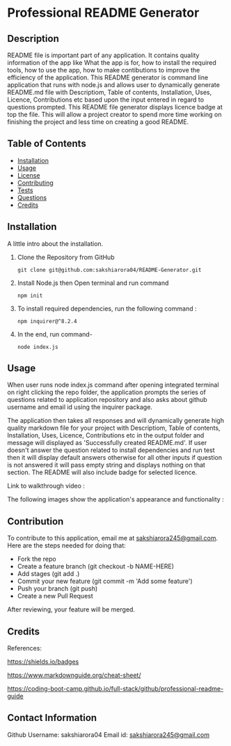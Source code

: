 # Professional README Generator 

  ## Description

 README file is important part of any application. It contains quality information of the app like What the app is for, how to install the required tools, how to use the app, how to make contibutions to improve the efficiency of the application.
This README generator is command line application that runs with node.js and allows user to dynamically generate README.md file with Descriptiom, Table of contents, Installation, Uses, Licence, Contributions etc based upon the input entered in regard to questions prompted. This README file generator displays licence badge at top the file. This will allow a project creator to spend more time working on finishing the project and less time on creating a good README.
   

  ## Table of Contents

  - [Installation](#installation)
  - [Usage](#usage)
  - [License](#license)
  - [Contributing](#contributing)
  - [Tests](#tests)
  - [Questions](#question)
  - [Credits](#credits)

  ## Installation

  A little intro about the installation. 

  1. Clone the Repository from GitHub 
      ```
     git clone git@github.com:sakshiarora04/README-Generator.git
      ```    
  2. Install Node.js then Open terminal and run command
      ```
      npm init
      ``` 
  3. To install required dependencies, run the following command :
      ```
      npm inquirer@^8.2.4
      ```  
 
  4. In the end, run command- 
      ```
      node index.js
      ```

  ## Usage

  When user runs node index.js command after opening integrated terminal on right clicking the repo folder, the application prompts the series of questions related to application repository and also asks about github username and email id using the inquirer package.

  The application then takes all responses and will dynamically generate high quality markdown file for your project with Descriptiom, Table of contents, Installation, Uses, Licence, Contributions etc in the output folder and message will displayed as 'Successfully created README.md'. If user doesn't answer the question related to install dependencies and run test then it will display default answers otherwise for all other inputs if question is not answered it will pass empty string and displays nothing on that section. The README will also include badge for selected licence.

  Link to walkthrough video :


  The following images show the application's appearance and functionality :

  
  ## Contribution

  To contribute to this application, email me at sakshiarora245@gmail.com.
  Here are the steps needed for doing that:
  - Fork the repo
  - Create a feature branch (git checkout -b NAME-HERE)
  - Add stages (git add .)
  - Commit your new feature (git commit -m 'Add some feature')
  - Push your branch (git push)
  - Create a new Pull Request

  After reviewing, your feature will be merged.

  ## Credits
  References:

  https://shields.io/badges

  https://www.markdownguide.org/cheat-sheet/

  https://coding-boot-camp.github.io/full-stack/github/professional-readme-guide

  ## Contact Information
  Github Username: sakshiarora04
  Email id: sakshiarora245@gmail.com


